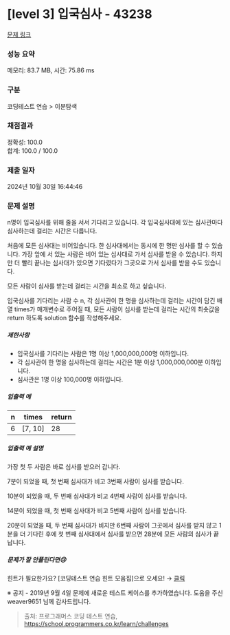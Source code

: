 # [level 3] 입국심사 - 43238 

[문제 링크](https://school.programmers.co.kr/learn/courses/30/lessons/43238?language=java) 

### 성능 요약

메모리: 83.7 MB, 시간: 75.86 ms

### 구분

코딩테스트 연습 > 이분탐색

### 채점결과

정확성: 100.0<br/>합계: 100.0 / 100.0

### 제출 일자

2024년 10월 30일 16:44:46

### 문제 설명

<p>n명이 입국심사를 위해 줄을 서서 기다리고 있습니다. 각 입국심사대에 있는 심사관마다 심사하는데 걸리는 시간은 다릅니다. </p>

<p>처음에 모든 심사대는 비어있습니다. 한 심사대에서는 동시에 한 명만 심사를 할 수 있습니다. 가장 앞에 서 있는 사람은 비어 있는 심사대로 가서 심사를 받을 수 있습니다. 하지만 더 빨리 끝나는 심사대가 있으면 기다렸다가 그곳으로 가서 심사를 받을 수도 있습니다.</p>

<p>모든 사람이 심사를 받는데 걸리는 시간을 최소로 하고 싶습니다.</p>

<p>입국심사를 기다리는 사람 수 n, 각 심사관이 한 명을 심사하는데 걸리는 시간이 담긴 배열 times가 매개변수로 주어질 때, 모든 사람이 심사를 받는데 걸리는 시간의 최솟값을 return 하도록 solution 함수를 작성해주세요.</p>

<h5>제한사항</h5>

<ul>
<li>입국심사를 기다리는 사람은 1명 이상 1,000,000,000명 이하입니다.</li>
<li>각 심사관이 한 명을 심사하는데 걸리는 시간은 1분 이상 1,000,000,000분 이하입니다.</li>
<li>심사관은 1명 이상 100,000명 이하입니다.</li>
</ul>

<h5>입출력 예</h5>
<table class="table">
        <thead><tr>
<th>n</th>
<th>times</th>
<th>return</th>
</tr>
</thead>
        <tbody><tr>
<td>6</td>
<td>[7, 10]</td>
<td>28</td>
</tr>
</tbody>
      </table>
<h5>입출력 예 설명</h5>

<p>가장 첫 두 사람은 바로 심사를 받으러 갑니다. </p>

<p>7분이 되었을 때, 첫 번째 심사대가 비고 3번째 사람이 심사를 받습니다. </p>

<p>10분이 되었을 때, 두 번째 심사대가 비고 4번째 사람이 심사를 받습니다.</p>

<p>14분이 되었을 때, 첫 번째 심사대가 비고 5번째 사람이 심사를 받습니다.</p>

<p>20분이 되었을 때, 두 번째 심사대가 비지만 6번째 사람이 그곳에서 심사를 받지 않고 1분을 더 기다린 후에 첫 번째 심사대에서 심사를 받으면 28분에 모든 사람의 심사가 끝납니다.</p>

<h5>문제가 잘 안풀린다면😢</h5>

<p>힌트가 필요한가요? [코딩테스트 연습 힌트 모음집]으로 오세요! → <a href="https://school.programmers.co.kr/learn/courses/14743?itm_content=lesson43238" target="_blank" rel="noopener">클릭</a></p>

<p>※ 공지 - 2019년 9월 4일 문제에 새로운 테스트 케이스를 추가하였습니다. 도움을 주신 weaver9651 님께 감사드립니다.</p>


> 출처: 프로그래머스 코딩 테스트 연습, https://school.programmers.co.kr/learn/challenges
